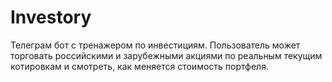 # Investory

Телеграм бот с тренажером по инвестициям. Пользователь может торговать российскими и зарубежными акциями по реальным текущим котировкам и смотреть, как меняется стоимость портфеля. 
